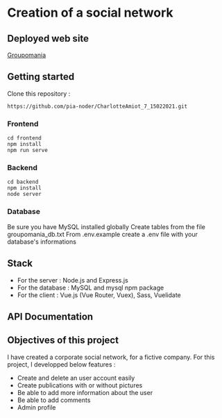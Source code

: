 # Creation of a social network

## Deployed web site 
[Groupomania](https://gifted-jackson-1ff2db.netlify.app/)

## Getting started
Clone this repository : 

    https://github.com/pia-noder/CharlotteAmiot_7_15022021.git

### Frontend

    cd frontend
    npm install
    npm run serve

### Backend

    cd backend
    npm install
    node server

### Database

Be sure you have MySQL installed globally
    Create tables from the file groupomania_db.txt 
    From .env.example create a .env file with your database's informations

## Stack

  * For the server : Node.js and Express.js
  * For the database : MySQL  and mysql npm package
  * For the client : Vue.js (Vue Router, Vuex), Sass, Vuelidate

## API Documentation


## Objectives of this project

I have created a corporate social network, for a fictive company. For this project, I developped below features :

  * Create and delete an user account easily
  * Create publications with or without pictures
  * Be able to add more information about the user
  * Be able to add comments
  * Admin profile


